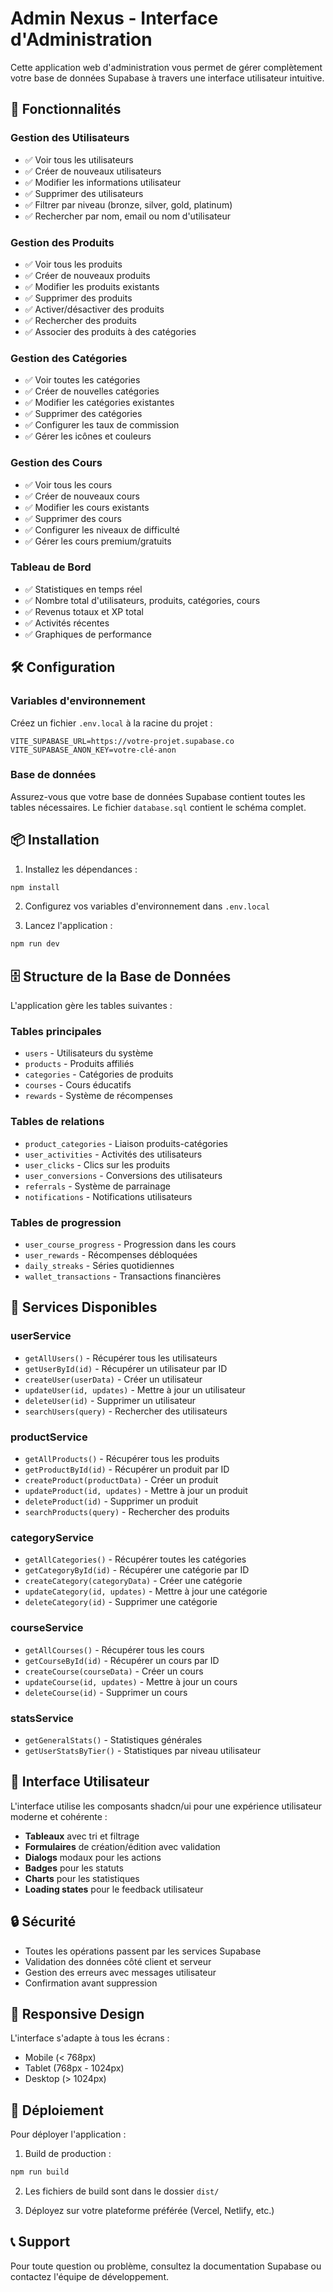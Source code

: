 # Admin Nexus - Interface d'Administration

Cette application web d'administration vous permet de gérer complètement votre base de données Supabase à travers une interface utilisateur intuitive.

## 🚀 Fonctionnalités

### Gestion des Utilisateurs
- ✅ Voir tous les utilisateurs
- ✅ Créer de nouveaux utilisateurs
- ✅ Modifier les informations utilisateur
- ✅ Supprimer des utilisateurs
- ✅ Filtrer par niveau (bronze, silver, gold, platinum)
- ✅ Rechercher par nom, email ou nom d'utilisateur

### Gestion des Produits
- ✅ Voir tous les produits
- ✅ Créer de nouveaux produits
- ✅ Modifier les produits existants
- ✅ Supprimer des produits
- ✅ Activer/désactiver des produits
- ✅ Rechercher des produits
- ✅ Associer des produits à des catégories

### Gestion des Catégories
- ✅ Voir toutes les catégories
- ✅ Créer de nouvelles catégories
- ✅ Modifier les catégories existantes
- ✅ Supprimer des catégories
- ✅ Configurer les taux de commission
- ✅ Gérer les icônes et couleurs

### Gestion des Cours
- ✅ Voir tous les cours
- ✅ Créer de nouveaux cours
- ✅ Modifier les cours existants
- ✅ Supprimer des cours
- ✅ Configurer les niveaux de difficulté
- ✅ Gérer les cours premium/gratuits

### Tableau de Bord
- ✅ Statistiques en temps réel
- ✅ Nombre total d'utilisateurs, produits, catégories, cours
- ✅ Revenus totaux et XP total
- ✅ Activités récentes
- ✅ Graphiques de performance

## 🛠️ Configuration

### Variables d'environnement
Créez un fichier `.env.local` à la racine du projet :

```env
VITE_SUPABASE_URL=https://votre-projet.supabase.co
VITE_SUPABASE_ANON_KEY=votre-clé-anon
```

### Base de données
Assurez-vous que votre base de données Supabase contient toutes les tables nécessaires. Le fichier `database.sql` contient le schéma complet.

## 📦 Installation

1. Installez les dépendances :
```bash
npm install
```

2. Configurez vos variables d'environnement dans `.env.local`

3. Lancez l'application :
```bash
npm run dev
```

## 🗄️ Structure de la Base de Données

L'application gère les tables suivantes :

### Tables principales
- `users` - Utilisateurs du système
- `products` - Produits affiliés
- `categories` - Catégories de produits
- `courses` - Cours éducatifs
- `rewards` - Système de récompenses

### Tables de relations
- `product_categories` - Liaison produits-catégories
- `user_activities` - Activités des utilisateurs
- `user_clicks` - Clics sur les produits
- `user_conversions` - Conversions des utilisateurs
- `referrals` - Système de parrainage
- `notifications` - Notifications utilisateurs

### Tables de progression
- `user_course_progress` - Progression dans les cours
- `user_rewards` - Récompenses débloquées
- `daily_streaks` - Séries quotidiennes
- `wallet_transactions` - Transactions financières

## 🔧 Services Disponibles

### userService
- `getAllUsers()` - Récupérer tous les utilisateurs
- `getUserById(id)` - Récupérer un utilisateur par ID
- `createUser(userData)` - Créer un utilisateur
- `updateUser(id, updates)` - Mettre à jour un utilisateur
- `deleteUser(id)` - Supprimer un utilisateur
- `searchUsers(query)` - Rechercher des utilisateurs

### productService
- `getAllProducts()` - Récupérer tous les produits
- `getProductById(id)` - Récupérer un produit par ID
- `createProduct(productData)` - Créer un produit
- `updateProduct(id, updates)` - Mettre à jour un produit
- `deleteProduct(id)` - Supprimer un produit
- `searchProducts(query)` - Rechercher des produits

### categoryService
- `getAllCategories()` - Récupérer toutes les catégories
- `getCategoryById(id)` - Récupérer une catégorie par ID
- `createCategory(categoryData)` - Créer une catégorie
- `updateCategory(id, updates)` - Mettre à jour une catégorie
- `deleteCategory(id)` - Supprimer une catégorie

### courseService
- `getAllCourses()` - Récupérer tous les cours
- `getCourseById(id)` - Récupérer un cours par ID
- `createCourse(courseData)` - Créer un cours
- `updateCourse(id, updates)` - Mettre à jour un cours
- `deleteCourse(id)` - Supprimer un cours

### statsService
- `getGeneralStats()` - Statistiques générales
- `getUserStatsByTier()` - Statistiques par niveau utilisateur

## 🎨 Interface Utilisateur

L'interface utilise les composants shadcn/ui pour une expérience utilisateur moderne et cohérente :

- **Tableaux** avec tri et filtrage
- **Formulaires** de création/édition avec validation
- **Dialogs** modaux pour les actions
- **Badges** pour les statuts
- **Charts** pour les statistiques
- **Loading states** pour le feedback utilisateur

## 🔒 Sécurité

- Toutes les opérations passent par les services Supabase
- Validation des données côté client et serveur
- Gestion des erreurs avec messages utilisateur
- Confirmation avant suppression

## 📱 Responsive Design

L'interface s'adapte à tous les écrans :
- Mobile (< 768px)
- Tablet (768px - 1024px)
- Desktop (> 1024px)

## 🚀 Déploiement

Pour déployer l'application :

1. Build de production :
```bash
npm run build
```

2. Les fichiers de build sont dans le dossier `dist/`

3. Déployez sur votre plateforme préférée (Vercel, Netlify, etc.)

## 📞 Support

Pour toute question ou problème, consultez la documentation Supabase ou contactez l'équipe de développement.